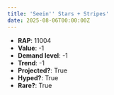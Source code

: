 ```yaml
---
title: 'Seein'' Stars + Stripes'
date: 2025-08-06T00:00:00Z
---
```

- **RAP**: 11004
- **Value**: -1
- **Demand level**: -1
- **Trend**: -1
- **Projected?**: True
- **Hyped?**: True
- **Rare?**: True
